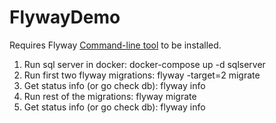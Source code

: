 # FlywayDemo

Requires Flyway [Command-line tool](https://flywaydb.org/documentation/commandline/) to be installed.

1. Run sql server in docker: docker-compose up -d sqlserver
2. Run first two flyway migrations: flyway -target=2 migrate
3. Get status info (or go check db): flyway info
4. Run rest of the migrations: flyway migrate
5. Get status info (or go check db): flyway info
